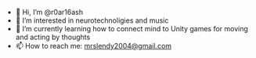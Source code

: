 - 👋 Hi, I’m @r0ar16ash
- 👀 I’m interested in neurotechnoligies and music
- 🌱 I’m currently learning how to connect mind to Unity games for moving and acting by thoughts
- 📫 How to reach me: mrslendy2004@gmail.com
